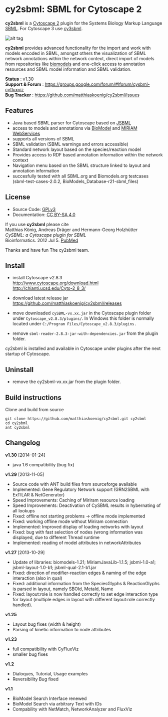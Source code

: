 # cy2sbml: SBML for Cytoscape 2

**cy2sbml** is a [Cytoscape 2](http://www.cytoscape.org) plugin for the Systems Biology Markup Language [SBML](http://www.sbml.org). For Cytoscape 3 use [cy3sbml](https://github.com/matthiaskoenig/cy3sbml).

![alt tag](./docs/images/logo100.png) 

**cy2sbml** provides advanced functionality for the import and work with models encoded in SBML, amongst others the 
visualization of SBML network annotations within the network context, direct import of models from repositories like [biomodels](http://www.biomodels.org) and one-click access to annotation resources and SBML model information and SBML validation.

**Status** : v1.30  
**Support & Forum** : https://groups.google.com/forum/#!forum/cysbml-cyfluxviz  
**Bug Tracker** : https://github.com/matthiaskoenig/cy2sbml/issues  

## Features
* Java based SBML parser for Cytoscape based on [JSBML](http://sourceforge.net/projects/jsbml/)
* access to models and annotations via [BioModel](http://www.biomodels.org/) and [MIRIAM WebServices](http://www.ebi.ac.uk/miriam/main/)
* supports all versions of SBML
* SBML validation (SBML warnings and errors accessible)
* Standard network layout based on the species/reaction model
* Provides access to RDF based annotation information within
  the network context
* Navigation menu based on the SBML structure linked to layout 
  and annotation information
* succesfully tested with all SBML.org and Biomodels.org testcases (sbml-test-cases-2.0.2, BioModels_Database-r21-sbml_files)

## License
* Source Code: [GPLv3](http://opensource.org/licenses/GPL-3.0)
* Documentation: [CC BY-SA 4.0](http://creativecommons.org/licenses/by-sa/4.0/)

If you use **cy2sbml** please cite  
Matthias König, Andreas Dräger and Hermann-Georg Holzhütter  
*CySBML: a Cytoscape plugin for SBML*  
Bioinformatics. 2012 Jul 5. [PubMed](http://www.ncbi.nlm.nih.gov/pubmed/22772946) 

Thanks and have fun 
The cy2sbml team.

## Install
* install Cytoscape v2.8.3  
    http://www.cytoscape.org/download.html  
    http://chianti.ucsd.edu/Cyto-2_8_3/

* download latest release jar  
    https://github.com/matthiaskoenig/cy2sbml/releases

* move downloaded `cySBML-vx.xx.jar` in the Cytoscape plugin folder under `Cytoscape_v2.8.3/plugins/`. In Windows this folder is normally located under `C:/Program Files/Cytoscape_v2.8.3/plugins.`

* remove `sbml-reader-2.8.3-jar-with-dependencies.jar` from the plugin folder.

cy2sbml is installed and available in Cytoscape under plugins after the next startup of Cytoscape.

## Uninstall
* remove the cy2sbml-vx.xx.jar from the plugin folder.

## Build instructions
Clone and build from source
```
git clone https://github.com/matthiaskoenig/cy2sbml.git cy2sbml
cd cy2sbml
ant cy2sbml
```

## Changelog
**v1.30** [2014-01-24]
* java 1.6 compatibility (bug fix)

**v1.29** [2013-11-05]  
* Source code with ANT build files from sourceforge available
* Implemented: Gene Regulatory Network support (GRN2SBML with ExTILAR & NetGenerator)
* Speed Improvements: Caching of Miriram resource loading
* Speed Improvements: Deactivation of CySBML results in hybernating of all lookups
* Fixed: offline not starting problems -> offline mode implemented
* Fixed: working offline mode without Miriram connection
* Implemented: Improved display of loading networks with layout
* Fixed: bug with fast selection of nodes (wrong information was displayed, due to 
		 different Thread runtime
* Implemented: reading of model attributes in networkAttributes

**v1.27** [2013-10-29]  
* Update of libraries: biomodels-1.21; MiriamJavaLib-1.1.5; 
			jsbml-1.0-a1; jsbml-layout-1.0-b1; jsbml-qual-2.1-b1.jar 
* Fixed: direction of modifier-reaction edges & naming of the edge interaction (also in qual)
* Fixed: additional information from the SpeciesGlyphs & ReactionGlyphs is parsed in layout, namely SBOId, MetaId, Name
* Fixed: layout:role is now handled correctly to set edge interaction type for layout (multiple
		edges in layout with different layout:role correctly handled).

**v1.25**
* Layout bug fixes (width & height)
* Parsing of kinetic information to node attributes

**v1.23**
* full compatibility with CyFluxViz
* smaller bug fixes

**v1.2**
* Dialoques, Tutorial, Usage examples
* Reversibility Bug fixed

**v1.1**
* BioModel Search Interface renewed
* BioModel Search via arbitrary Text with IDs
* Compability with NetMatch, NetworkAnalyzer and FluxViz

